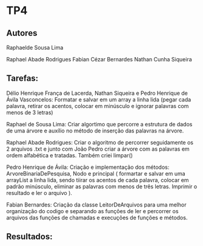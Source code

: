 # TP4

## Autores

Raphaelde Sousa Lima

Raphael Abade Rodrigues
Fabian Cézar Bernardes
Nathan Cunha Siqueira

## Tarefas:

Délio Henrique França de Lacerda, Nathan Siqueira e Pedro Henrique de Ávila Vasconcelos: Formatar e salvar em um array a linha lida (pegar cada palavra, retirar os acentos, colocar em minúsculo e ignorar palavras com menos de 3 letras)

Raphael de Sousa Lima: Criar algortimo que percorre a estrutura de dados de uma árvore e auxílio no método de inserção das palavras na árvore.

Raphael Abade Rodrigues: Criar o algoritmo de percorrer seguidamente os 2 arquivos .txt e junto com João Pedro
criar a árvore com as palavras em ordem alfabética e tratadas. Também criei limpar()

Pedro Henrique de Ávila: Criação e implementação dos métodos: ArvoreBinariaDePesquisa, Nodo e principal ( formartar e salvar em uma arrayList a linha lida, sendo tiirar os acentos de cada palavra, colocar em padrão minúsculo, eliminar as palavras com menos de três letras. Imprimir o resultado e ler o arquivo ).

Fabian Bernardes: Criação da classe LeitorDeArquivos para uma melhor organização do codigo e separando as funções de ler e percorrer os arquivos das funções de chamadas e execuções de funções e métodos.


## Resultados:
